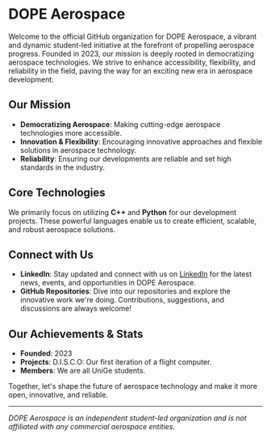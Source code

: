# DOPE Aerospace

Welcome to the official GitHub organization for DOPE Aerospace, a vibrant and dynamic student-led initiative at the forefront of propelling aerospace progress. Founded in 2023, our mission is deeply rooted in democratizing aerospace technologies. We strive to enhance accessibility, flexibility, and reliability in the field, paving the way for an exciting new era in aerospace development.

## Our Mission
- **Democratizing Aerospace**: Making cutting-edge aerospace technologies more accessible.
- **Innovation & Flexibility**: Encouraging innovative approaches and flexible solutions in aerospace technology.
- **Reliability**: Ensuring our developments are reliable and set high standards in the industry.

## Core Technologies
We primarily focus on utilizing **C++** and **Python** for our development projects. These powerful languages enable us to create efficient, scalable, and robust aerospace solutions.

## Connect with Us
- **LinkedIn**: Stay updated and connect with us on [LinkedIn](https://www.linkedin.com/company/dope-aerospace-unige/) for the latest news, events, and opportunities in DOPE Aerospace.
- **GitHub Repositories**: Dive into our repositories and explore the innovative work we're doing. Contributions, suggestions, and discussions are always welcome!

## Our Achievements & Stats
- **Founded**: 2023
- **Projects**: D.I.S.C.O: Our first iteration of a flight computer.
- **Members**: We are all UniGe students.

Together, let's shape the future of aerospace technology and make it more open, innovative, and reliable.

---

*DOPE Aerospace is an independent student-led organization and is not affiliated with any commercial aerospace entities.*
